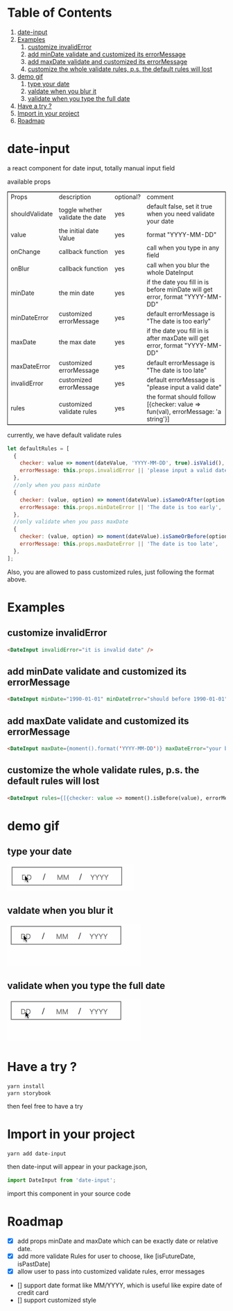 
# Table of Contents

1.  [date-input](#orgb72a58e)
2.  [Examples](#orgcaea027)
    1.  [customize invalidError](#orgac6100a)
    2.  [add minDate validate and customized its errorMessage](#orgc3d798e)
    3.  [add maxDate validate and customized its errorMessage](#orgeca5c60)
    4.  [customize the whole validate rules, p.s. the default rules will lost](#org03c0a4d)
3.  [demo gif](#org0847101)
    1.  [type your date](#orgd4f3cb9)
    2.  [valdate when you blur it](#orgf7e3e45)
    3.  [validate when you type the full date](#org258fced)
4.  [Have a try ?](#org8be68eb)
5.  [Import in your project](#orgad53733)
6.  [Roadmap](#org472537d)


<a id="orgb72a58e"></a>

# date-input

a react component for date input, totally manual input field

available props

<table border="2" cellspacing="0" cellpadding="6" rules="groups" frame="hsides">


<colgroup>
<col  class="org-left" />

<col  class="org-left" />

<col  class="org-left" />

<col  class="org-left" />
</colgroup>
<tbody>
<tr>
<td class="org-left">Props</td>
<td class="org-left">description</td>
<td class="org-left">optional?</td>
<td class="org-left">comment</td>
</tr>

<tr>
<td class="org-left">shouldValidate</td>
<td class="org-left">toggle whether validate the date</td>
<td class="org-left">yes</td>
<td class="org-left">default false, set it true when you need validate your date</td>
</tr>

<tr>
<td class="org-left">value</td>
<td class="org-left">the initial date Value</td>
<td class="org-left">yes</td>
<td class="org-left">format "YYYY-MM-DD"</td>
</tr>


<tr>
<td class="org-left">onChange</td>
<td class="org-left">callback function</td>
<td class="org-left">yes</td>
<td class="org-left">call when you type in any field</td>
</tr>


<tr>
<td class="org-left">onBlur</td>
<td class="org-left">callback function</td>
<td class="org-left">yes</td>
<td class="org-left">call when you blur the whole DateInput</td>
</tr>


<tr>
<td class="org-left">minDate</td>
<td class="org-left">the min date</td>
<td class="org-left">yes</td>
<td class="org-left">if the date you fill in is before minDate will get error, format "YYYY-MM-DD"</td>
</tr>


<tr>
<td class="org-left">minDateError</td>
<td class="org-left">customized errorMessage</td>
<td class="org-left">yes</td>
<td class="org-left">default errorMessage is "The date is too early"</td>
</tr>


<tr>
<td class="org-left">maxDate</td>
<td class="org-left">the max date</td>
<td class="org-left">yes</td>
<td class="org-left">if the date you fill in is after maxDate will get error, format "YYYY-MM-DD"</td>
</tr>


<tr>
<td class="org-left">maxDateError</td>
<td class="org-left">customized errorMessage</td>
<td class="org-left">yes</td>
<td class="org-left">default errorMessage is "The date is too late"</td>
</tr>


<tr>
<td class="org-left">invalidError</td>
<td class="org-left">customized errorMessage</td>
<td class="org-left">yes</td>
<td class="org-left">default errorMessage is "please input a valid date"</td>
</tr>


<tr>
<td class="org-left">rules</td>
<td class="org-left">customized validate rules</td>
<td class="org-left">yes</td>
<td class="org-left">the format should follow [{checker: value => fun(val), errorMessage: 'a string'}]</td>
</tr>
</tbody>
</table>

currently, we have default validate rules
```javascript
let defaultRules = [
  {
    checker: value => moment(dateValue, 'YYYY-MM-DD', true).isValid(),
    errorMessage: this.props.invalidError || 'please input a valid date',
  },
  //only when you pass minDate
  {
    checker: (value, option) => moment(dateValue).isSameOrAfter(option.minDate),
    errorMessage: this.props.minDateError || 'The date is too early',
  },
  //only validate when you pass maxDate
  {
    checker: (value, option) => moment(dateValue).isSameOrBefore(option.maxDate),
    errorMessage: this.props.maxDateError || 'The date is too late',
  },
];
```
Also, you are allowed to pass customized rules, just following the format above.


<a id="orgcaea027"></a>

# Examples


<a id="orgac6100a"></a>

## customize invalidError
```html
<DateInput invalidError="it is invalid date" />
```

<a id="orgc3d798e"></a>

## add minDate validate and customized its errorMessage
```html
<DateInput minDate="1990-01-01" minDateError="should before 1990-01-01" />
```


<a id="orgeca5c60"></a>

## add maxDate validate and customized its errorMessage
```html
<DateInput maxDate={moment().format('YYYY-MM-DD')} maxDateError="your birthday should be a past date" />
```


<a id="org03c0a4d"></a>

## customize the whole validate rules, p.s. the default rules will lost
```html
<DateInput rules={[{checker: value => moment().isBefore(value), errorMessage: 'the date should be the future date'}]} />
```


<a id="org0847101"></a>

# demo gif


<a id="orgd4f3cb9"></a>

## type your date

![img](doc/dateInput.gif)


<a id="orgf7e3e45"></a>

## valdate when you blur it

![img](doc/dateInput-validateOnBlur.gif)


<a id="org258fced"></a>

## validate when you type the full date

![img](doc/dateInput-validateOnFinish.gif)


<a id="org8be68eb"></a>

# Have a try ?

```shell
yarn install
yarn storybook
```
then feel free to have a try


<a id="orgad53733"></a>

# Import in your project

```shell
yarn add date-input
```
then date-input will appear in your package.json,

```js
import DateInput from 'date-input';
```

import this component in your source code


<a id="org472537d"></a>

# Roadmap

-   [X] add props minDate and maxDate which can be exactly date or relative date.
-   [X] add more validate Rules for user to choose, like [isFutureDate, isPastDate]
-   [X] allow user to pass into customized validate rules, error messages
-   [] support date format like MM/YYYY, which is useful like expire date of credit card
-   [] support customized style

